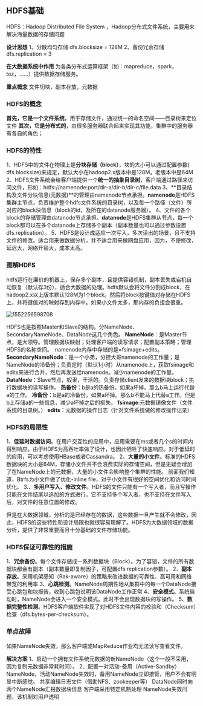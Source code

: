 ## HDFS基础

HDFS：Hadoop Distributed File System ，Hadoop分布式文件系统，主要用来解决海量数据的存储问题

**设计思想**
1、分散均匀存储 dfs.blocksize = 128M
2、备份冗余存储 dfs.replication = 3

**在大数据系统中作用**
为各类分布式运算框架（如：mapreduce，spark，tez，……）提供数据存储服务。

**重点概念**
文件切块，副本存放，元数据

### **HDFS的概念**

**首先，它是一个文件系统**，用于存储文件，通过统一的命名空间——目录树来定位文件
**其次，它是分布式的**，由很多服务器联合起来实现其功能，集群中的服务器有各自的角色；

### HDFS的特性

1、HDFS中的文件在物理上是**分块存储（block）**，块的大小可以通过配置参数( dfs.blocksize)来规定，默认大小在hadoop2.x版本中是128M，老版本中是64M
2、HDFS文件系统会给客户端提供一个**统一的抽象目录树**，客户端通过路径来访问文件，形如：hdfs://namenode:port/dir-a/dir-b/dir-c/file.data
3、**目录结构及文件分块信息(元数据)**的管理由namenode节点承担。**namenode**是HDFS集群主节点，负责维护整个hdfs文件系统的目录树，以及每一个路径（文件）所对应的block块信息（block的id，及所在的datanode服务器）。
4、文件的各个block的存储管理由datanode节点承担。**datanode**是HDFS集群从节点，每一个block都可以在多个datanode上存储多个副本（副本数量也可以通过参数设置dfs.replication）。
5、HDFS是设计成适应一次写入，多次读出的场景，且不支持文件的修改。适合用来做数据分析，并不适合用来做网盘应用，因为，不便修改，延迟大，网络开销大，成本太高。

### 图解HDFS

hdfs运行在廉价的机器上，保存多个副本，且提供容错机制，副本丢失或宕机自动恢复（默认存3份），适合大数据的处理。hdfs默认会将文件分割成block，在hadoop2.x以上版本默认128M为1个block。然后将block按键值对存储在HDFS上，并将键值对的映射存到内存中。如果小文件太多，那内存的负担会很重。

![1552256598708](D:\denlaku.git\knowage\07-bigdata\hadoop\imgs\1552256598708.png)

HDFS也是按照Master和Slave的结构。分NameNode、SecondaryNameNode、DataNode这几个角色。
**NameNode**：是Master节点，是大领导。管理数据块映射；处理客户端的读写请求；配置副本策略；管理HDFS的名称空间。　namenode内存中存储的是=fsimage+edits。
**SecondaryNameNode**：是一个小弟，分担大哥namenode的工作量；是NameNode的冷备份；负责定时（默认1小时）从namenode上，获取fsimage和edits来进行合并，然后再发送给namenode。减少namenode的工作量。
**DataNode**：Slave节点，奴隶，干活的。负责存储client发来的数据块block；执行数据块的读写操作。
**热备份**：b是a的热备份，如果a坏掉。那么b马上运行代替a的工作。
**冷备份**：b是a的冷备份，如果a坏掉。那么b不能马上代替a工作。但是b上存储a的一些信息，减少a坏掉之后的损失。
**fsimage**:元数据镜像文件（文件系统的目录树。）
**edits**：元数据的操作日志（针对文件系统做的修改操作记录）

### HDFS的局限性

1、**低延时数据访问**。在用户交互性的应用中，应用需要在ms或者几个s的时间内得到响应。由于HDFS为高吞吐率做了设计，也因此牺牲了快速响应。对于低延时的应用，可以考虑使用HBase或者Cassandra。
2、**大量的小文件**。标准的HDFS数据块的大小是64M，存储小文件并不会浪费实际的存储空间，但是无疑会增加了在NameNode上的元数据，大量的小文件会影响整个集群的性能。
前面我们知道，Btrfs为小文件做了优化-inline file，对于小文件有很好的空间优化和访问时间优化。
3.、**多用户写入、修改文件**。HDFS的文件只能有一个写入者，而且写操作只能在文件结尾以追加的方式进行。它不支持多个写入者，也不支持在文件写入后，对文件的任意位置的修改。

但是在大数据领域，分析的是已经存在的数据，这些数据一旦产生就不会修改，因此，HDFS的这些特性和设计局限也就很容易理解了。HDFS为大数据领域的数据分析，提供了非常重要而且十分基础的文件存储功能。

### HDFS保证可靠性的措施

1、**冗余备份**。每个文件存储成一系列数据块（Block）。为了容错，文件的所有数据块都会有副本（副本数量即复制因子，可配置dfs.replication参数）。
2、**副本存放**。采用机架感知（Rak-aware）的策略来改进数据的可靠性、高可用和网络带宽的利用率
3、**心跳检测**。NameNode周期性地从集群中的每一个DataNode接受心跳包和块报告，收到心跳包说明该DataNode工作正常
4、**安全模式**。系统启动时，NameNode会进入一个安全模式。此时不会出现数据块的写操作。
5、**数据完整性检测**。HDFS客户端软件实现了对HDFS文件内容的校验和（Checksum）检查（dfs.bytes-per-checksum）。

### 单点故障

如果NameNode失效，那么客户端或MapReduce作业均无法读写查看文件。

**解决方案**
1、启动一个拥有文件系统元数据的新NameNode（这个一般不采用，因为复制元数据非常耗时间）。
2、配置一对活动-备用（Active-Sandby）NameNode，活动NameNode失效时，备用NameNode立即接管，用户不会有明显中断感觉。
	共享编辑日志文件（借助NFS、zookeeper等）
	DataNode同时向两个NameNode汇报数据块信息
	客户端采用特定机制处理 NameNode失效问题，该机制对用户透明